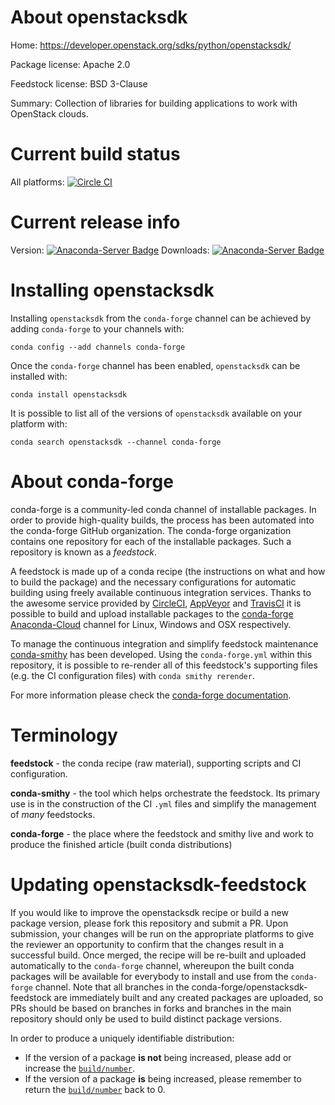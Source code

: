 About openstacksdk
==================

Home: https://developer.openstack.org/sdks/python/openstacksdk/

Package license: Apache 2.0

Feedstock license: BSD 3-Clause

Summary: Collection of libraries for building applications to work with OpenStack clouds.



Current build status
====================

All platforms: [![Circle CI](https://circleci.com/gh/conda-forge/openstacksdk-feedstock.svg?style=shield)](https://circleci.com/gh/conda-forge/openstacksdk-feedstock)

Current release info
====================
Version: [![Anaconda-Server Badge](https://anaconda.org/conda-forge/openstacksdk/badges/version.svg)](https://anaconda.org/conda-forge/openstacksdk)
Downloads: [![Anaconda-Server Badge](https://anaconda.org/conda-forge/openstacksdk/badges/downloads.svg)](https://anaconda.org/conda-forge/openstacksdk)

Installing openstacksdk
=======================

Installing `openstacksdk` from the `conda-forge` channel can be achieved by adding `conda-forge` to your channels with:

```
conda config --add channels conda-forge
```

Once the `conda-forge` channel has been enabled, `openstacksdk` can be installed with:

```
conda install openstacksdk
```

It is possible to list all of the versions of `openstacksdk` available on your platform with:

```
conda search openstacksdk --channel conda-forge
```


About conda-forge
=================

conda-forge is a community-led conda channel of installable packages.
In order to provide high-quality builds, the process has been automated into the
conda-forge GitHub organization. The conda-forge organization contains one repository
for each of the installable packages. Such a repository is known as a *feedstock*.

A feedstock is made up of a conda recipe (the instructions on what and how to build
the package) and the necessary configurations for automatic building using freely
available continuous integration services. Thanks to the awesome service provided by
[CircleCI](https://circleci.com/), [AppVeyor](http://www.appveyor.com/)
and [TravisCI](https://travis-ci.org/) it is possible to build and upload installable
packages to the [conda-forge](https://anaconda.org/conda-forge)
[Anaconda-Cloud](http://docs.anaconda.org/) channel for Linux, Windows and OSX respectively.

To manage the continuous integration and simplify feedstock maintenance
[conda-smithy](http://github.com/conda-forge/conda-smithy) has been developed.
Using the ``conda-forge.yml`` within this repository, it is possible to re-render all of
this feedstock's supporting files (e.g. the CI configuration files) with ``conda smithy rerender``.

For more information please check the [conda-forge documentation](https://conda-forge.org/docs/).

Terminology
===========

**feedstock** - the conda recipe (raw material), supporting scripts and CI configuration.

**conda-smithy** - the tool which helps orchestrate the feedstock.
                   Its primary use is in the construction of the CI ``.yml`` files
                   and simplify the management of *many* feedstocks.

**conda-forge** - the place where the feedstock and smithy live and work to
                  produce the finished article (built conda distributions)


Updating openstacksdk-feedstock
===============================

If you would like to improve the openstacksdk recipe or build a new
package version, please fork this repository and submit a PR. Upon submission,
your changes will be run on the appropriate platforms to give the reviewer an
opportunity to confirm that the changes result in a successful build. Once
merged, the recipe will be re-built and uploaded automatically to the
`conda-forge` channel, whereupon the built conda packages will be available for
everybody to install and use from the `conda-forge` channel.
Note that all branches in the conda-forge/openstacksdk-feedstock are
immediately built and any created packages are uploaded, so PRs should be based
on branches in forks and branches in the main repository should only be used to
build distinct package versions.

In order to produce a uniquely identifiable distribution:
 * If the version of a package **is not** being increased, please add or increase
   the [``build/number``](http://conda.pydata.org/docs/building/meta-yaml.html#build-number-and-string).
 * If the version of a package **is** being increased, please remember to return
   the [``build/number``](http://conda.pydata.org/docs/building/meta-yaml.html#build-number-and-string)
   back to 0.